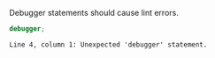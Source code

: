 Debugger statements should cause lint errors.

```js
debugger;
```

```output
Line 4, column 1: Unexpected 'debugger' statement.
```

